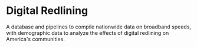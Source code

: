# Digital Redlining

A database and pipelines to compile nationwide data on broadband speeds, with demographic data to analyze the effects of digital redlining on America's communities. 

